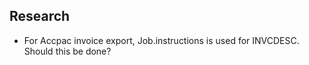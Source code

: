 ## Research

- For Accpac invoice export, Job.instructions is used for INVCDESC. Should this be
  done?


